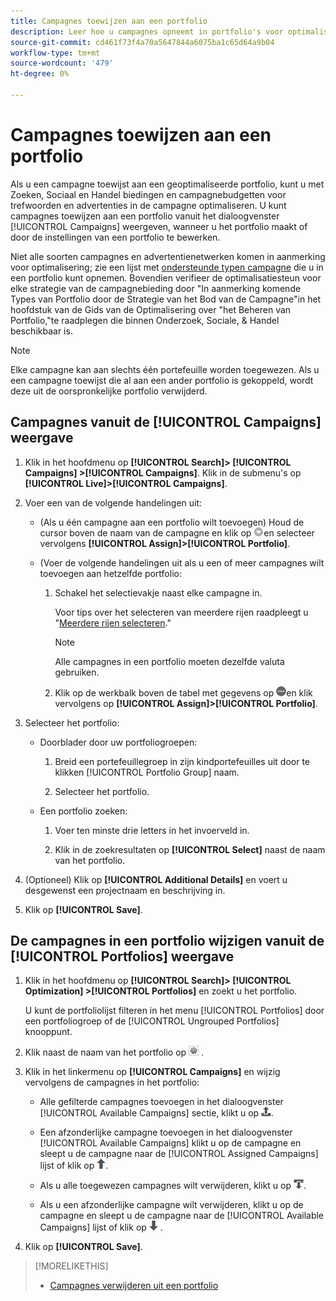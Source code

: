 ```yaml
---
title: Campagnes toewijzen aan een portfolio
description: Leer hoe u campagnes opneemt in portfolio's voor optimalisatie.
source-git-commit: cd461f73f4a70a5647844a6075ba1c65d64a9b04
workflow-type: tm+mt
source-wordcount: '479'
ht-degree: 0%

---
```


# Campagnes toewijzen aan een portfolio

Als u een campagne toewijst aan een geoptimaliseerde portfolio, kunt u met Zoeken, Sociaal en Handel biedingen en campagnebudgetten voor trefwoorden en advertenties in de campagne optimaliseren. U kunt campagnes toewijzen aan een portfolio vanuit het dialoogvenster [!UICONTROL Campaigns] weergeven, wanneer u het portfolio maakt of door de instellingen van een portfolio te bewerken.

Niet alle soorten campagnes en advertentienetwerken komen in aanmerking voor optimalisering; zie een lijst met [ondersteunde typen campagne](/help/search-social-commerce/introduction/supported-inventory.md) die u in een portfolio kunt opnemen. Bovendien verifieer de optimalisatiesteun voor elke strategie van de campagnebieding door &quot;In aanmerking komende Types van Portfolio door de Strategie van het Bod van de Campagne&quot;in het hoofdstuk van de Gids van de Optimalisering over &quot;het Beheren van Portfolio,&quot;te raadplegen die binnen Onderzoek, Sociale, &amp; Handel beschikbaar is.<!-- verify convention for referencing Optimization Guide here -->

>[!NOTE]
>
>Elke campagne kan aan slechts één portefeuille worden toegewezen. Als u een campagne toewijst die al aan een ander portfolio is gekoppeld, wordt deze uit de oorspronkelijke portfolio verwijderd.

## Campagnes vanuit de [!UICONTROL Campaigns] weergave

1. Klik in het hoofdmenu op **[!UICONTROL Search]> [!UICONTROL Campaigns] >[!UICONTROL Campaigns]**. Klik in de submenu&#39;s op **[!UICONTROL Live]>[!UICONTROL Campaigns]**.

1. Voer een van de volgende handelingen uit:

   * (Als u één campagne aan een portfolio wilt toevoegen) Houd de cursor boven de naam van de campagne en klik op ![Knop Menu](/help/search-social-commerce/assets/arrow-dropdown-menu.png "Knop Menu")en selecteer vervolgens **[!UICONTROL Assign]>[!UICONTROL Portfolio]**.

   * (Voer de volgende handelingen uit als u een of meer campagnes wilt toevoegen aan hetzelfde portfolio:

      1. Schakel het selectievakje naast elke campagne in.

         Voor tips over het selecteren van meerdere rijen raadpleegt u &quot;[Meerdere rijen selecteren](/help/search-social-commerce/common-tasks/navigation-editing-selection/multiple-rows-select.md).&quot;

         >[!NOTE]
         >
         >Alle campagnes in een portfolio moeten dezelfde valuta gebruiken.

      1. Klik op de werkbalk boven de tabel met gegevens op ![Meer](/help/search-social-commerce/assets/more.png "Meer")en klik vervolgens op **[!UICONTROL Assign]>[!UICONTROL Portfolio]**.

1. Selecteer het portfolio:

   * Doorblader door uw portfoliogroepen:

      1. Breid een portefeuillegroep in zijn kindportefeuilles uit door te klikken [!UICONTROL Portfolio Group] naam.

      1. Selecteer het portfolio.
   * Een portfolio zoeken:

      1. Voer ten minste drie letters in het invoerveld in.

      1. Klik in de zoekresultaten op **[!UICONTROL Select]** naast de naam van het portfolio.


1. (Optioneel) Klik op **[!UICONTROL Additional Details]** en voert u desgewenst een projectnaam en beschrijving in.

1. Klik op **[!UICONTROL Save]**.

## De campagnes in een portfolio wijzigen vanuit de [!UICONTROL Portfolios] weergave

1. Klik in het hoofdmenu op **[!UICONTROL Search]> [!UICONTROL Optimization] >[!UICONTROL Portfolios]** en zoekt u het portfolio.

   U kunt de portfoliolijst filteren in het menu [!UICONTROL Portfolios] door een portfoliogroep of de [!UICONTROL Ungrouped Portfolios] knooppunt.

1. Klik naast de naam van het portfolio op ![Knop Instellingen weergeven/bewerken](/help/search-social-commerce/assets/settings.png "Knop Instellingen weergeven/bewerken") .

1. Klik in het linkermenu op **[!UICONTROL Campaigns]** en wijzig vervolgens de campagnes in het portfolio:

   * Alle gefilterde campagnes toevoegen in het dialoogvenster [!UICONTROL Available Campaigns] sectie, klikt u op ![Alle campagnes toewijzen aan portfolio](/help/search-social-commerce/assets/arrow-assign-all.png "Alle campagnes toewijzen aan portfolio").

   * Een afzonderlijke campagne toevoegen in het dialoogvenster [!UICONTROL Available Campaigns] klikt u op de campagne en sleept u de campagne naar de [!UICONTROL Assigned Campaigns] lijst of klik op ![Campagne toewijzen aan portfolio](/help/search-social-commerce/assets/arrow-assign.png "Campagne toewijzen aan portfolio").

   * Als u alle toegewezen campagnes wilt verwijderen, klikt u op ![Alle campagnes uit portfolio verwijderen](/help/search-social-commerce/assets/arrow-remove-all.png "Alle campagnes uit portfolio verwijderen").

   * Als u een afzonderlijke campagne wilt verwijderen, klikt u op de campagne en sleept u de campagne naar de [!UICONTROL Available Campaigns] lijst of klik op ![Campagne verwijderen uit portfolio](/help/search-social-commerce/assets/arrow-remove.png "Campagne verwijderen uit portfolio") .

1. Klik op **[!UICONTROL Save]**.

>[!MORELIKETHIS]
>
>* [Campagnes verwijderen uit een portfolio](/help/search-social-commerce/campaign-management/campaign-remove-from-portfolio.md)

